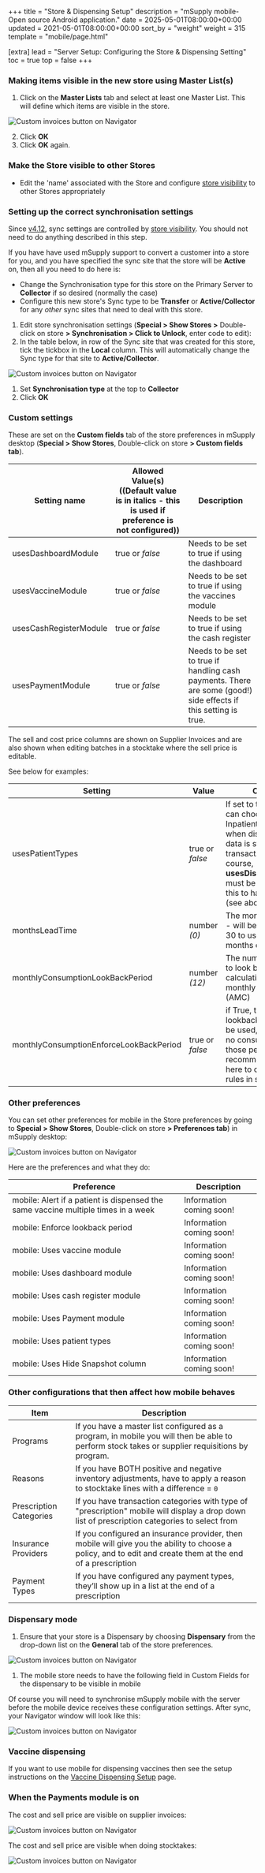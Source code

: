 +++
title = "Store & Dispensing Setup"
description = "mSupply mobile- Open source Android application."
date = 2025-05-01T08:00:00+00:00
updated = 2021-05-01T08:00:00+00:00
sort_by = "weight"
weight = 315
template = "mobile/page.html"

[extra]
lead = "Server Setup: Configuring the Store & Dispensing Setting"
toc = true
top = false
+++

### Making items visible in the new store using Master List(s)

  1. Click on the **Master Lists** tab and select at least one Master List. This will define which items are visible in the store. 

  ![Custom invoices button on Navigator](/mobile/introduction/images/configure_store_master_list.png)

  2. Click **OK**
  3. Click **OK** again.

### Make the Store visible to other Stores

  * Edit the 'name' associated with the Store and configure [store visibility](https://docs.msupply.org.nz/names:adding_and_editing#store_visibility_tab) to other Stores appropriately

### Setting up the correct synchronisation settings

Since [v4.12](https://msupply.org.nz/history/msupply-v412-2020-07-29), sync settings are controlled by [store visibility](https://docs.msupply.org.nz/names:adding_and_editing#store_visibility_tab).  You should not need to do anything described in this step.

If you have have used mSupply support to convert a customer into a store for you, and you have specified the sync site that the store will be **Active** on, then all you need to do here is:

  * Change the Synchronisation type for this store on the Primary Server to **Collector** if so desired (normally the case)
  * Configure this new store's Sync type to be **Transfer** or **Active/Collector** for any *other* sync sites that need to deal with this store.

  1. Edit store synchronisation settings (**Special > Show Stores >** Double-click on store **> Synchronisation > Click to Unlock**, enter code to edit):
  1. In the table below, in row of the Sync site that was created for this store, tick the tickbox in the **Local** column.  This will automatically change the Sync type for that site to **Active/Collector**.
  
![Custom invoices button on Navigator](/mobile/introduction/images/configure_store_correct_sync.png)

  1. Set **Synchronisation type** at the top to **Collector**
  1. Click **OK**

### Custom settings

These are set on the **Custom fields** tab of the store preferences in mSupply desktop (**Special > Show Stores**, Double-click on store **> Custom fields tab**).

| Setting name  |  Allowed Value(s) ((Default value is in italics - this is used if preference is not configured))  |  Description  |
|---|---|---| 
|usesDashboardModule  |  true or *false*  | Needs to be set to true if using the dashboard  |
| usesVaccineModule  |  true or *false*  | Needs to be set to true if using the vaccines module  |
| usesCashRegisterModule  |  true or *false*  | Needs to be set to true if using the cash register  |
| usesPaymentModule  |  true or *false*  | Needs to be set to true if handling cash payments. There are some (good!) side effects if this setting is true. |

The sell and cost price columns are shown on Supplier Invoices and are also shown when editing batches in a stocktake where the sell price is editable.

See below for examples:

| Setting | Value | Comment |
|---|---|---| 
| usesPatientTypes  |  true or *false*  | If set to true then you can choose between Inpatient and Outpatient when dispensing. The data is stored in the transact.user1 field. Of course, __usesDispensaryModule__ must be set to true for this to have any effect  (see above)  |
| monthsLeadTime  |  number  *(0)* | The months of lead time - will be multiplied by 30 to use in mobile as months of lead time  |
| monthlyConsumptionLookBackPeriod   |   number *(12)* | The number of months to look back when calculating average monthly consumption (AMC) |
| monthlyConsumptionEnforceLookBackPeriod  | true or *false*  | if True, then the full lookbackup period will be used, even if there is no consumption in those periods. We don't recommend this, but it's here to comply with the rules in some countries  |

### Other preferences

You can set other preferences for mobile in the Store preferences by going to **Special > Show Stores**, Double-click on store **> Preferences tab**) in mSupply desktop:

![Custom invoices button on Navigator](/mobile/introduction/images/store_dispense_other_preferences.png)

Here are the preferences and what they do:

| Preference  |  Description  |
|---|---|
 mobile: Alert if a patient is dispensed the same vaccine multiple times in a week | Information coming soon!  |
| mobile: Enforce lookback period | Information coming soon!  |
| mobile: Uses vaccine module | Information coming soon!  |
| mobile: Uses dashboard module | Information coming soon!  |
| mobile: Uses cash register module | Information coming soon!  |
| mobile: Uses Payment module | Information coming soon!  |
| mobile: Uses patient types | Information coming soon!  |
| mobile: Uses Hide Snapshot column | Information coming soon!  |

### Other configurations that then affect how mobile behaves

| Item  |  Description  |
|---|---|
| Programs  | If you have a master list configured as a program, in mobile you will then be able to perform stock takes or supplier requisitions by program.  |
| Reasons  | If you have BOTH positive and negative inventory adjustments, have to apply a reason to stocktake lines with a difference = `0`  |
| Prescription Categories  | If you have transaction categories with type of "prescription" mobile will display a drop down list of prescription categories to select from  |
| Insurance Providers  | If you configured an insurance provider, then mobile will give you the ability to choose a policy, and to edit and create them at the end of a prescription  |
| Payment Types  | If you have configured any payment types, they’ll show up in a list at the end of a prescription |

### Dispensary mode

  1. Ensure that your store is a Dispensary by choosing **Dispensary** from the drop-down list on the **General** tab of the store preferences. 
  
![Custom invoices button on Navigator](/mobile/introduction/images/store_dispense_mode.png)

  1. The mobile  store needs to have the following field in Custom Fields for the dispensary to be visible in mobile

Of course you will need to synchronise mSupply mobile with the server before the mobile device receives these configuration settings.
After sync, your Navigator window will look like this:

![Custom invoices button on Navigator](/mobile/introduction/images/dispense_store_after_sync.png)

### Vaccine dispensing

If you want to use mobile for dispensing vaccines then see the setup instructions on the [Vaccine Dispensing Setup](/mobile/dispensing_vaccines/setup/#store-settings-on-your-central-msupply-server) page.

### When the Payments module is on

The cost and sell price are visible on supplier invoices:

![Custom invoices button on Navigator](/mobile/introduction/images/Store_dispense_payment_module.png)

The cost and sell price are visible when doing stocktakes:

![Custom invoices button on Navigator](/mobile/introduction/images/store_dispense_payment_module2.png)

